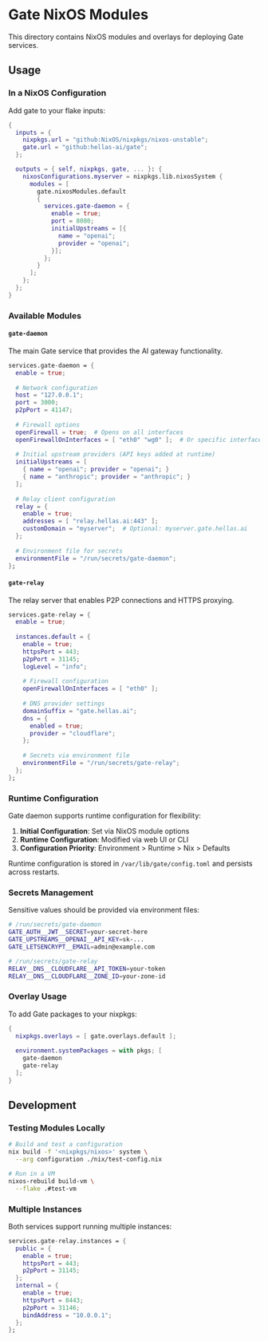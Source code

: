 # Gate NixOS Modules

This directory contains NixOS modules and overlays for deploying Gate services.

## Usage

### In a NixOS Configuration

Add gate to your flake inputs:

```nix
{
  inputs = {
    nixpkgs.url = "github:NixOS/nixpkgs/nixos-unstable";
    gate.url = "github:hellas-ai/gate";
  };

  outputs = { self, nixpkgs, gate, ... }: {
    nixosConfigurations.myserver = nixpkgs.lib.nixosSystem {
      modules = [
        gate.nixosModules.default
        {
          services.gate-daemon = {
            enable = true;
            port = 8080;
            initialUpstreams = [{
              name = "openai";
              provider = "openai";
            }];
          };
        }
      ];
    };
  };
}
```

### Available Modules

#### `gate-daemon`

The main Gate service that provides the AI gateway functionality.

```nix
services.gate-daemon = {
  enable = true;
  
  # Network configuration
  host = "127.0.0.1";
  port = 3000;
  p2pPort = 41147;
  
  # Firewall options
  openFirewall = true;  # Opens on all interfaces
  openFirewallOnInterfaces = [ "eth0" "wg0" ];  # Or specific interfaces
  
  # Initial upstream providers (API keys added at runtime)
  initialUpstreams = [
    { name = "openai"; provider = "openai"; }
    { name = "anthropic"; provider = "anthropic"; }
  ];
  
  # Relay client configuration
  relay = {
    enable = true;
    addresses = [ "relay.hellas.ai:443" ];
    customDomain = "myserver";  # Optional: myserver.gate.hellas.ai
  };
  
  # Environment file for secrets
  environmentFile = "/run/secrets/gate-daemon";
};
```

#### `gate-relay`

The relay server that enables P2P connections and HTTPS proxying.

```nix
services.gate-relay = {
  enable = true;
  
  instances.default = {
    enable = true;
    httpsPort = 443;
    p2pPort = 31145;
    logLevel = "info";
    
    # Firewall configuration
    openFirewallOnInterfaces = [ "eth0" ];
    
    # DNS provider settings
    domainSuffix = "gate.hellas.ai";
    dns = {
      enabled = true;
      provider = "cloudflare";
    };
    
    # Secrets via environment file
    environmentFile = "/run/secrets/gate-relay";
  };
};
```

### Runtime Configuration

Gate daemon supports runtime configuration for flexibility:

1. **Initial Configuration**: Set via NixOS module options
2. **Runtime Configuration**: Modified via web UI or CLI
3. **Configuration Priority**: Environment > Runtime > Nix > Defaults

Runtime configuration is stored in `/var/lib/gate/config.toml` and persists across restarts.

### Secrets Management

Sensitive values should be provided via environment files:

```bash
# /run/secrets/gate-daemon
GATE_AUTH__JWT__SECRET=your-secret-here
GATE_UPSTREAMS__OPENAI__API_KEY=sk-...
GATE_LETSENCRYPT__EMAIL=admin@example.com

# /run/secrets/gate-relay
RELAY__DNS__CLOUDFLARE__API_TOKEN=your-token
RELAY__DNS__CLOUDFLARE__ZONE_ID=your-zone-id
```

### Overlay Usage

To add Gate packages to your nixpkgs:

```nix
{
  nixpkgs.overlays = [ gate.overlays.default ];
  
  environment.systemPackages = with pkgs; [
    gate-daemon
    gate-relay
  ];
}
```

## Development

### Testing Modules Locally

```bash
# Build and test a configuration
nix build -f '<nixpkgs/nixos>' system \
  --arg configuration ./nix/test-config.nix

# Run in a VM
nixos-rebuild build-vm \
  --flake .#test-vm
```

### Multiple Instances

Both services support running multiple instances:

```nix
services.gate-relay.instances = {
  public = {
    enable = true;
    httpsPort = 443;
    p2pPort = 31145;
  };
  internal = {
    enable = true;
    httpsPort = 8443;
    p2pPort = 31146;
    bindAddress = "10.0.0.1";
  };
};
```